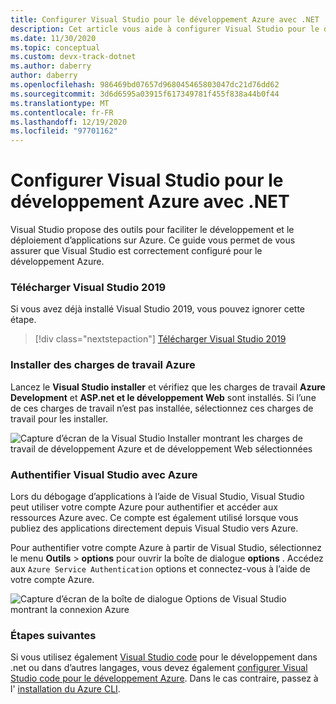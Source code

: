 ```yaml
---
title: Configurer Visual Studio pour le développement Azure avec .NET
description: Cet article vous aide à configurer Visual Studio pour le développement Azure, y compris l’obtention des charges de travail appropriées installées et la connexion de Visual Studio à votre compte Azure.
ms.date: 11/30/2020
ms.topic: conceptual
ms.custom: devx-track-dotnet
ms.author: daberry
author: daberry
ms.openlocfilehash: 986469bd07657d968045465803047dc21d76dd62
ms.sourcegitcommit: 3d6d6595a03915f617349781f455f838a44b0f44
ms.translationtype: MT
ms.contentlocale: fr-FR
ms.lasthandoff: 12/19/2020
ms.locfileid: "97701162"
---
```

# <a name="configure-visual-studio-for-azure-development-with-net"></a>Configurer Visual Studio pour le développement Azure avec .NET

Visual Studio propose des outils pour faciliter le développement et le déploiement d’applications sur Azure.  Ce guide vous permet de vous assurer que Visual Studio est correctement configuré pour le développement Azure.

### <a name="download-visual-studio-2019"></a>Télécharger Visual Studio 2019

Si vous avez déjà installé Visual Studio 2019, vous pouvez ignorer cette étape.

> [!div class="nextstepaction"]
> [Télécharger Visual Studio 2019](https://www.visualstudio.com/downloads/)

### <a name="install-azure-workloads"></a>Installer des charges de travail Azure

Lancez le **Visual Studio installer** et vérifiez que les charges de travail **Azure Development** et **ASP.net et le développement Web** sont installés.  Si l’une de ces charges de travail n’est pas installée, sélectionnez ces charges de travail pour les installer.

![Capture d’écran de la Visual Studio Installer montrant les charges de travail de développement Azure et de développement Web sélectionnées](./media/visual-studio-installer-azure-development.png)

### <a name="authenticate-visual-studio-with-azure"></a>Authentifier Visual Studio avec Azure

Lors du débogage d’applications à l’aide de Visual Studio, Visual Studio peut utiliser votre compte Azure pour authentifier et accéder aux ressources Azure avec.  Ce compte est également utilisé lorsque vous publiez des applications directement depuis Visual Studio vers Azure.

Pour authentifier votre compte Azure à partir de Visual Studio, sélectionnez le menu **Outils**  >  **options** pour ouvrir la boîte de dialogue **options** . Accédez aux `Azure Service Authentication` options et connectez-vous à l’aide de votre compte Azure.

![Capture d’écran de la boîte de dialogue Options de Visual Studio montrant la connexion Azure](./media/visual-studio-azure-login-dialog.png)

### <a name="next-steps"></a>Étapes suivantes

Si vous utilisez également [Visual Studio code](https://code.visualstudio.com/) pour le développement dans .net ou dans d’autres langages, vous devez également [configurer Visual Studio code pour le développement Azure](./configure-vs-code.md). Dans le cas contraire, passez à l' [installation du Azure CLI](./install-azure-cli.md).
